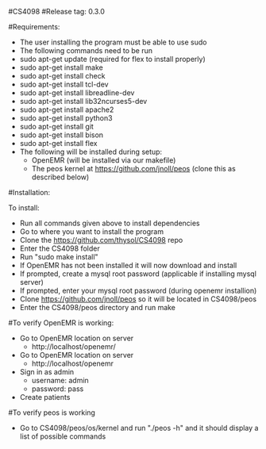 #CS4098
#Release tag: 0.3.0

#Requirements:
- The user installing the program must be able to use sudo
- The following commands need to be run
- sudo apt-get update (required for flex to install properly)
- sudo apt-get install make
- sudo apt-get install check
- sudo apt-get install tcl-dev
- sudo apt-get install libreadline-dev
- sudo apt-get install lib32ncurses5-dev
- sudo apt-get install apache2
- sudo apt-get install python3
- sudo apt-get install git
- sudo apt-get install bison
- sudo apt-get install flex
- The following will be installed during setup:
	- OpenEMR (will be installed via our makefile)
	- The peos kernel at https://github.com/jnoll/peos (clone this as described below)
  
#Installation:

To install:
- Run all commands given above to install dependencies
- Go to where you want to install the program
- Clone the https://github.com/thysol/CS4098 repo
- Enter the CS4098 folder
- Run "sudo make install"
- If OpenEMR has not been installed it will now download and install
- If prompted, create a mysql root password (applicable if installing mysql server)
- If prompted, enter your mysql root password (during openemr installion)
- Clone https://github.com/jnoll/peos so it will be located in CS4098/peos
- Enter the CS4098/peos directory and run make

#To verify OpenEMR is working:

- Go to OpenEMR location on server 
	- http://localhost/openemr/
- Go to OpenEMR location on server 
	- http://localhost/openemr
- Sign in as admin
	- username: admin
	- password: pass
- Create patients

#To verify peos is working

- Go to CS4098/peos/os/kernel and run "./peos -h" and it should display a list of possible commands
